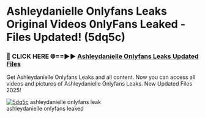 # Ashleydanielle Onlyfans Leaks Original Videos 0nlyFans Leaked - Files Updated! (5dq5c)

<h3>🔴 CLICK HERE 🌐==►► <a href="https://tinyurl.com/4seja8ks" rel="nofollow">Ashleydanielle Onlyfans Leaks Updated Files</a></h3>

Get Ashleydanielle Onlyfans Leaks and all content. Now you can access all videos and pictures of Ashleydanielle Onlyfans Leaks. New Updated Files 2025!

[![5dq5c](https://i.imgur.com/EWjZXRe.gif)](https://tinyurl.com/4seja8ks)
ashleydanielle onlyfans leak<br>
ashleydanielle onlyfans leaked